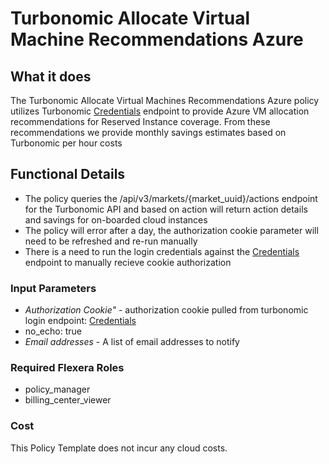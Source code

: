 # Turbonomic Allocate Virtual Machine Recommendations Azure

## What it does

The Turbonomic Allocate Virtual Machines Recommendations Azure policy utilizes Turbonomic [Credentials](https://turbonomic.com/api/v3/markets/{market_uuid}/actions) endpoint to provide Azure VM allocation recommendations for Reserved Instance coverage. From these recommendations we provide monthly savings estimates based on Turbonomic per hour costs

## Functional Details

- The policy queries the /api/v3/markets/{market_uuid}/actions endpoint for the Turbonomic API and based on action will return action details and savings for on-boarded cloud instances
- The policy will error after a day, the authorization cookie parameter will need to be refreshed and re-run manually
- There is a need to run the login credentials against the [Credentials](https://xxxx.turbonomic.com/api/v3/login) endpoint to manually recieve cookie authorization

### Input Parameters

- *Authorization Cookie"* - authorization cookie pulled from turbonomic login endpoint: [Credentials](https://xxxx.turbonomic.com/api/v3/login)
- no_echo: true
- *Email addresses* - A list of email addresses to notify

### Required Flexera Roles

- policy_manager
- billing_center_viewer

### Cost

This Policy Template does not incur any cloud costs.
